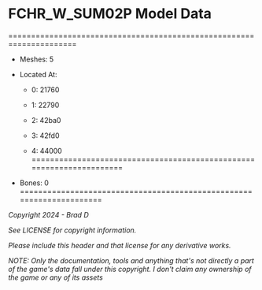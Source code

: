 # FCHR_W_SUM02P Model Data
=====================================================================

* Meshes: 5

* Located At:

  * 0: 21760

  * 1: 22790

  * 2: 42ba0

  * 3: 42fd0

  * 4: 44000
=====================================================================

* Bones: 0
=====================================================================

*Copyright 2024 - Brad D*

*See LICENSE for copyright information.*

*Please include this header and that license for any derivative works.*

*NOTE: Only the documentation, tools and anything that's not directly a part of the game's data fall under this copyright. I don't claim any ownership of the game or any of its assets*
